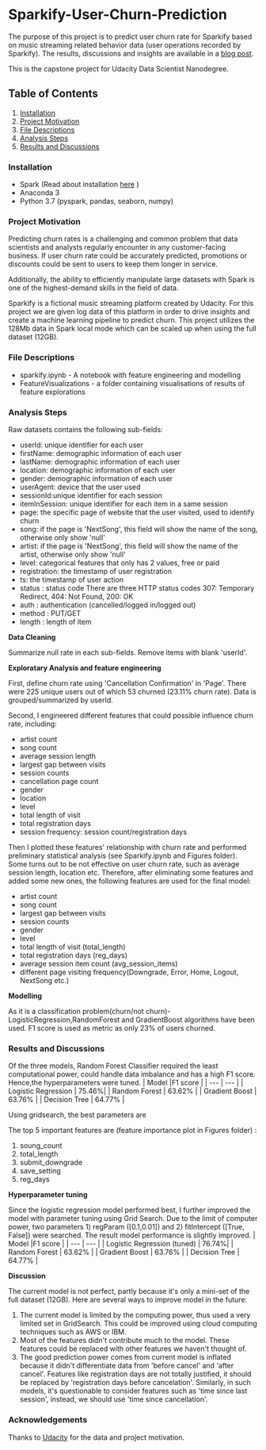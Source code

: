 # Sparkify-User-Churn-Prediction
The purpose of this project is to predict user churn rate for Sparkify based on music streaming related behavior data (user operations recorded by Sparkify).  The results, discussions and insights are available in a [blog post]().

This is the capstone project for Udacity Data Scientist Nanodegree.

## Table of Contents
1. [Installation](#Installation)
2. [Project Motivation](#Project-Motivation)
3. [File Descriptions](#Files-Descriptions)
4. [Analysis Steps](#Analysis-Steps)
5. [Results and Discussions](#Results-and-Discussions)


### Installation
* Spark (Read about installation [here](https://changhsinlee.com/install-pyspark-windows-jupyter/) )
* Anaconda 3
* Python 3.7 (pyspark, pandas, seaborn, numpy)

### Project Motivation
Predicting churn rates is a challenging and common problem that data scientists and analysts regularly encounter in any customer-facing business. If user churn rate could be accurately predicted, promotions or discounts could be sent to users to keep them longer in service. 

Additionally, the ability to efficiently manipulate large datasets with Spark is one of the highest-demand skills in the field of data.

Sparkify is a fictional music streaming platform created by Udacity. For this project we are given log data of this platform in order to drive insights and create a machine learning pipeline to predict churn. This project utilizes the 128Mb data in Spark local mode which can be scaled up when using the full dataset (12GB).

### File Descriptions
* sparkify.ipynb - A notebook with feature engineering and modelling
* FeatureVisualizations - a folder containing visualisations of results of feature explorations

### Analysis Steps

Raw datasets contains the following sub-fields:
- userId: unique identifier for each user
- firstName: demographic information of each user
- lastName: demographic information of each user
- location: demographic information of each user
- gender: demographic information of each user
- userAgent: device that the user used
- sessionId:unique identifier for each session
- itemInSession: unique identifier for each item in a same session
- page: the specific page of website that the user visited, used to identify churn
- song: if the page is 'NextSong', this field will show the name of the song, otherwise only show 'null'
- artist: if the page is 'NextSong', this field will show the name of the artist, otherwise only show 'null'
- level: categorical features that only has 2 values, free or paid
- registration: the timestamp of user registration
- ts: the timestamp of user action
- status : status code There are three HTTP status codes 307: Temporary Redirect, 404: Not Found, 200: OK
- auth : authentication (cancelled/logged in/logged out)
- method : PUT/GET
- length : length of item

**Data Cleaning**

Summarize null rate in each sub-fields. Remove items with blank 'userId'.

**Exploratary Analysis and feature engineering**

First, define churn rate using 'Cancellation Confirmation' in 'Page'. There were 225 unique users out of which 53 churned (23.11% churn rate). Data is grouped/summarized by userId.

Second, I engineered different features that could possible influence churn rate, including:
- artist count
- song count 
- average session length
- largest gap between visits  
- session counts 
- cancellation page count  
- gender 
- location 
- level 
- total length of visit 
- total registration days 
- session frequency: session count/registration days 

Then I plotted these features' relationship with churn rate and performed preliminary statistical analysis (see Sparkify.ipynb and Figures folder). Some turns out to be not effective on user churn rate, such as average session length, location etc. Therefore, after eliminating some features and added some new ones, the following features are used for the final model:
- artist count
- song count 
- largest gap between visits  
- session counts 
- gender 
- level 
- total length of visit (total_length)
- total registration days (reg_days) 
- average session item count (avg_session_items)
- different page visiting frequency(Downgrade, Error, Home, Logout, NextSong etc.)

**Modelling**

As it is a classification problem(churn/not churn)-LogisticRegression,RandomForest and GradientBoost algorithms have been used. F1 score is used as metric as only 23% of users churned.

### Results and Discussions
Of the three models, Random Forest Classifier required the least computational power, could handle data imbalance and has a high F1 score. Hence,the hyperparameters
were tuned.
| Model |F1 score |
| --- | --- |
| Logistic Regression | 75.46%|
| Random Forest | 63.62% |
| Gradient Boost | 63.76% |
| Decision Tree | 64.77% |

Using gridsearch, the best parameters are 

The top 5 important features are (feature importance plot in Figures folder) :
1.	soung_count
2.	total_length
3.  submit_downgrade
4.	save_setting
5.	reg_days

**Hyperparameter tuning**

Since the logistic regression model performed best, I further improved the model with parameter tuning using Grid Search. Due to the limit of computer power, two parameters 1) regParam ([0.1,0.01]) and 2) fitIntercept ([True, False]) were searched. The result model performance is slightly improved.
| Model |F1 score |
| --- | --- |
| Logistic Regression (tuned) | 76.74%|
| Random Forest | 63.62% |
| Gradient Boost | 63.76% |
| Decision Tree | 64.77% |

**Discussion**

The current model is not perfect, partly because it's only a mini-set of the full dataset (12GB). Here are several ways to improve model in the future:
1. The current model is limited by the computing power, thus used a very limited set in GridSearch. This could be improved using cloud computing techniques such as AWS or IBM. 
2. Most of the features didn't contribute much to the model. These features could be replaced with other features we haven't thought of. 
3. The good prediction power comes from current model is inflated because it didn't differentiate data from 'before cancel' and 'after cancel'. Features like registration days are not totally justified, it should be replaced by 'registration days before cancelation'. Similarly, in such models, it's questionable to consider features such as 'time since last session', instead, we should use 'time since cancellation'.


### Acknowledgements
Thanks to [Udacity](www.udacity.com) for the data and project motivation.

